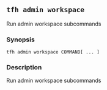 ## `tfh admin workspace`

Run admin workspace subcommands

### Synopsis

    tfh admin workspace COMMAND[ ... ]

### Description

Run admin workspace subcommands

